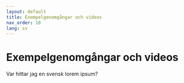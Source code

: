 ```yaml
---
layout: default
title: Exempelgenomgångar och videos
nav_order: 10
lang: sv
---
```


# Exempelgenomgångar och videos

Var hittar jag en svensk lorem ipsum?


